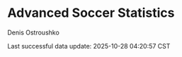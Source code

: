 # Advanced Soccer Statistics
Denis Ostroushko

<!-- gfm -->

Last successful data update: 2025-10-28 04:20:57 CST
